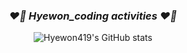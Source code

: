 <div align="center">

  ### _❤️‍🔥 Hyewon_coding activities ❤️‍🔥_

  ![Hyewon419's GitHub stats](https://github-readme-stats.vercel.app/api?username=Hyewon419&count_private=True&theme=nightowl&show_icons=true)
</div>
